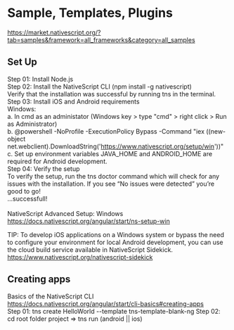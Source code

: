 # Sample, Templates, Plugins 
https://market.nativescript.org/?tab=samples&framework=all_frameworks&category=all_samples <br/>
## Set Up
Step 01: Install Node.js <br/>
Step 02: Install the NativeScript CLI (npm install -g nativescript) <br/>
Verify that the installation was successful by running tns in the terminal. <br/>
Step 03: Install iOS and Android requirements <br/>
Windows:  
a. In cmd as an administator (Windows key > type "cmd" > right click > Run as Administrator) <br/>
b. @powershell -NoProfile -ExecutionPolicy Bypass -Command "iex ((new-object net.webclient).DownloadString('https://www.nativescript.org/setup/win'))" <br/>
c. Set up environment variables JAVA_HOME and ANDROID_HOME are required for Android development. <br/>
Step 04: Verify the setup <br/>
To verify the setup, run the tns doctor command which will check for any issues with the installation. If you see “No issues were detected” you’re good to go! <br/>
...successfull! <br/>
<br/>
NativeScript Advanced Setup: Windows <br/>
https://docs.nativescript.org/angular/start/ns-setup-win <br/>

TIP: To develop iOS applications on a Windows system or bypass the need to configure your environment for local Android development, you can use the cloud build service available in NativeScript Sidekick. <br/>
https://www.nativescript.org/nativescript-sidekick <br/>

## Creating apps
Basics of the NativeScript CLI <br/>
https://docs.nativescript.org/angular/start/cli-basics#creating-apps <br/>
Step 01: tns create HelloWorld --template tns-template-blank-ng
Step 02: cd root folder project => tns run (android || ios)




